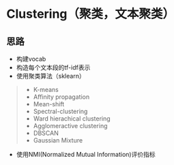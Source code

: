 # Clustering（聚类，文本聚类）

## 思路

* 构建vocab
* 构造每个文本段的tf-idf表示
* 使用聚类算法（sklearn）
> * K-means
> * Affinity propagation
> * Mean-shift
> * Spectral-clustering
> * Ward hierachical clustering
> * Agglomeractive clustering
> * DBSCAN
> * Gaussian Mixture

* 使用NMI(Normalized Mutual Information)评价指标
